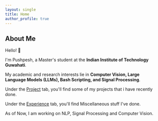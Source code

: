 ```yaml
---
layout: single
title: Home
author_profile: true
---
```


<a rel="me" href="/"></a>

## About Me

Hello! :wave:

I'm Pushpesh, a Master's student at the <b>Indian Institute of Technology Guwahati</b>.

My academic and research interests lie in <b>Computer Vision, Large Language Models (LLMs), Bash Scripting, and Signal Processing</b>.

Under the [Project](projects/) tab, you'll find some of my projects that i have recently done.

Under the [Experience](exp/) tab, you'll find Miscellaneous stuff I've done.

As of Now, I am working on NLP, Signal Processing and Computer Vision.
